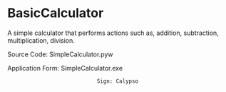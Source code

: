 # BasicCalculator
A simple calculator that performs actions such as, addition, subtraction, multiplication, division.


Source Code:   SimpleCalculator.pyw

Application Form:   SimpleCalculator.exe


                                Sign: Calypso
